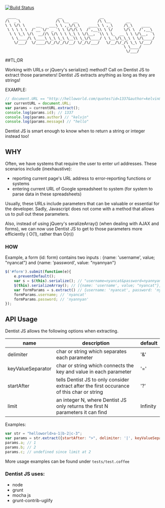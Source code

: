 [![Build Status](https://travis-ci.org/kelvintaywl/dentist.js.svg?branch=master)](https://travis-ci.org/kelvintaywl/dentist.js)

```
 ____                   __                 __                       
/\  _`\                /\ \__  __         /\ \__       __           
\ \ \/\ \     __    ___\ \ ,_\/\_\    ____\ \ ,_\     /\_\    ____  
 \ \ \ \ \  /'__`\/' _ `\ \ \/\/\ \  /',__\\ \ \/     \/\ \  /',__\ 
  \ \ \_\ \/\  __//\ \/\ \ \ \_\ \ \/\__, `\\ \ \_  __ \ \ \/\__, `\
   \ \____/\ \____\ \_\ \_\ \__\\ \_\/\____/ \ \__\/\_\_\ \ \/\____/
    \/___/  \/____/\/_/\/_/\/__/ \/_/\/___/   \/__/\/_/\ \_\ \/___/ 
                                                      \ \____/      
                                                       \/___/       
```

##TL;DR

Working with URLs or jQuery's serialize() method? Call on Dentist JS to extract those parameters!
Dentist JS extracts anything as long as they are strings!

EXAMPLE:

```javascript
// document.URL == "http://helloworld.com/quotes?id=1337&author=kelvin&message=hello"
var currentURL = document.URL;
var params = currentURL.extract();
console.log(params.id); // 1337
console.log(params.author) // "kelvin"
console.log(params.message) // "hello"
```
Dentist JS is smart enough to know when to return a string or integer instead too!

## WHY
Often, we have systems that require the user to enter url addresses. These scenarios include (inexhaustive):

- reporting current page's URL address to error-reporting functions or systems
- entering current URL of Google spreadsheet to system (for system to parse data in these spreadsheets)

Usually, these URLs include parameters that can be valuable or essential for the developer. Sadly, Javascript does not come with a method that allows us to pull out these parameters. 

Also, instead of using jQuery's seralizeArray() (when dealing with AJAX and forms), we can now use Dentist JS to get to those parameters more efficiently ( O(1), rather than O(n))

### HOW

Example, a form (id: form) contains two inputs : {name: 'username', value; "nyancat"} and {name: 'password', value: "nyannyan"}

```javascript
$('#form').submit(function(e){
	e.preventDefault();
	var s = $(this).serialize(); // "username=nyancat&password=nyannyan"
	$(this).serializeArray(); // [{name: 'username', value; "nyancat"}, {name: 'password', value: "nyannyan"}]
	var formParams = s.extract() // {username: 'nyancat', password: 'nyannyan'}
	formParams.username; // 'nyancat'
	formParams.password; // 'nyannyan'
});
```


## API Usage

Dentist JS allows the following options when extracting.

| name | description | default |
| ---- | ---- | ---- |
| delimiter | char or string which separates each parameter | '&' |
| keyValueSeparator | char or string which connects the key and value in each parameter | '=' |
| startAfter | tells Dentist JS to only consider extract after the first occurance of this char or string | '?' |
| limit | an integer N, where Dentist JS only returns the first N parameters it can find | Infinity |

Examples:

```javascript
var str = "helloworld>a-1|b-2|c-3";
var params = str.extract({startAfter: ">", delimiter: '|', keyValueSeparator: '-', limit: 2});
params.a; // 1
params.b; // 2
params.c; // undefined since limit at 2
```

More usage examples can be found under ```tests/test.coffee```

### Dentist JS uses:

- node
- grunt
- mocha js
- grunt-contrib-uglify









